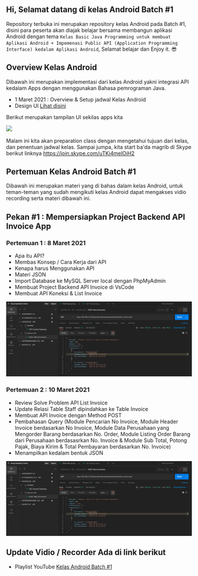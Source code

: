 ## Hi, Selamat datang di kelas Android Batch #1
Repository terbuka ini merupakan repository kelas Android pada Batch #1, disini para peserta akan diajak belajar bersama membangun aplikasi Android dengan tema `Kelas Basic Java Programming untuk membuat Aplikasi Android + Impemenasi Public API (Application Programming Interface) kedalam Aplikasi Android`, Selamat belajar dan Enjoy it. 😎

## Overview Kelas Android
Dibawah ini merupakan implementasi dari kelas Android yakni integrasi API kedalam Apps dengan menggunakan Bahasa pemrograman Java.

* 1 Maret 2021 : Overview & Setup jadwal Kelas Android
* Design UI <a href="https://www.figma.com/file/ewRJQAf9Es7pDG5HqKfWfp/Project-Invoice-App?node-id=0%3A1">Lihat disini</a>

Berikut merupakan tampilan UI sekilas apps kita

<img src="https://github.com/eljitech/kelasandroid/blob/master/capture/snapshot/Peek%202021-03-01%2017-33.gif"/>

Malam ini kita akan preparation class dengan mengetahui tujuan dari kelas, dan penentuan jadwal kelas. Sampai jumpa, kita start ba'da magrib di Skype berikut linknya https://join.skype.com/uTKi4melOiH2

## Pertemuan Kelas Android Batch #1
Dibawah ini merupakan materi yang di bahas dalam kelas Android, untuk teman-teman yang sudah mengikuti kelas Android dapat mengakses vidio recording serta materi dibawah ini.

## Pekan #1 : Mempersiapkan Project Backend API Invoice App
### Pertemuan 1 : 8 Maret 2021
* Apa itu API?
* Membas Konsep / Cara Kerja dari API
* Kenapa harus Menggunakan API
* Materi JSON
* Import Database ke MySQL Server local dengan PhpMyAdmin
* Membuat Project Backend API Invoice di VsCode
* Membuat API Koneksi & List Invoice

<img src="https://github.com/eljitech/kelasandroid/blob/master/capture/screencapture/Screenshot%20from%202021-03-10%2007-30-18.png"/>

### Pertemuan 2 : 10 Maret 2021
* Review Solve Problem API List Invoice
* Update Relasi Table Staff dipindahkan ke Table Invoice
* Membuat API Invoice dengan Method POST
* Pembahasan Query (Module Pencarian No Invoice, Module Header Invoice berdasarkan No Invoice, Module Data Perusahaan yang Mengorder Barang berdasarkan No. Order, Module Listing Order Barang dari Perusahaan berdasasrkan No. Invoice & Module Sub Total, Potong Pajak, Biaya Kirim & Total Pembayaran berdasarkan No. Invoice)
* Menampilkan kedalam bentuk JSON

<img src="https://github.com/eljitech/kelasandroid/blob/master/capture/screencapture/Screenshot%20from%202021-03-10%2007-30-18.png"/>

## Update Vidio / Recorder Ada di link berikut
* Playlist YouTube <a href="https://youtube.com/playlist?list=PLPFGYO1qkmE2xYpnVA7MBDl8LjKNiuxY0">Kelas Android Batch #1</a>